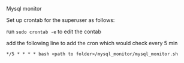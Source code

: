 Mysql monitor

Set up crontab for the superuser as follows:

run `sudo crontab -e` to edit the contab

add the following line to add the cron which would check every 5 min

```
*/5 * * * * bash <path to folder>/mysql_monitor/mysql_monitor.sh
```
